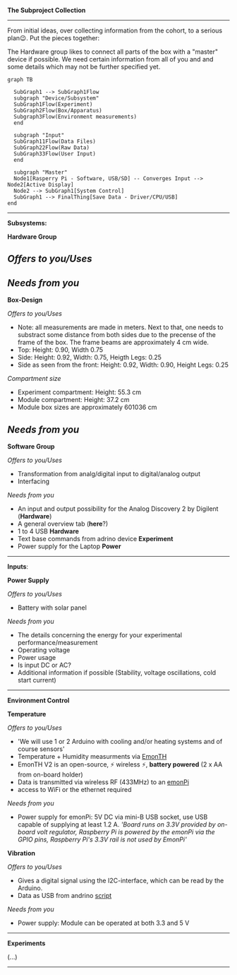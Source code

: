 **The Subproject Collection**
________________________________________________________________________________________________________
From initial ideas, over collecting information from the cohort, to a serious plan😉. 
Put the pieces together: 

The Hardware group likes to connect all parts of the box with a "master" device if possible. 
We need certain information from all of you and and some details which may not be further specified yet.

```mermaid
graph TB

  SubGraph1 --> SubGraph1Flow
  subgraph "Device/Subsystem" 
  SubGraph1Flow(Experiment)
  SubGraph2Flow(Box/Apparatus)
  Subgraph3Flow(Environment measurements)
  end

  subgraph "Input" 
  SubGraph11Flow(Data Files)
  SubGraph22Flow(Raw Data)
  SubGraph33Flow(User Input)
  end

  subgraph "Master"
  Node1[Rasperry Pi - Software, USB/SD] -- Converges Input --> Node2[Active Display]
  Node2 --> SubGraph1[System Control]
  SubGraph1 --> FinalThing[Save Data - Driver/CPU/USB]
end
```
________________________________________________________________________________________________________

**Subsystems:**
 
 **Hardware Group**
 
 *Offers to you/Uses*
 -
 *Needs from you*
 -

**Box-Design**

*Offers to you/Uses*
- Note: all measurements are made in meters. Next to that, one needs to substract some distance from both sides due to the precense of the frame of the box. The frame beams are approximately 4 cm wide.
- Top: Height: 0.90, Width 0.75
- Side: Height: 0.92, Width: 0.75, Heigth Legs: 0.25
- Side as seen from the front: Height: 0.92, Width: 0.90, Height Legs: 0.25

*Compartment size*
- Experiment compartment: Height: 55.3 cm
- Module compartment: Height: 37.2 cm
- Module box sizes are approximately 601036 cm

*Needs from you*
-

**Software Group**

*Offers to you/Uses*
- Transformation from analg/digital input to digital/analog output
- Interfacing

*Needs from you*
- An input and output possibility for the Analog Discovery 2 by Digilent (**Hardware**)
- A general overview tab (**here**?)
- 1 to 4 USB **Hardware** 
- Text base commands from adrino device **Experiment**
- Power supply for the Laptop **Power**
________________________________________________________________________________________________________

**Inputs**:

 **Power Supply**

 *Offers to you/Uses*
 - Battery with solar panel

 *Needs from you*
 - The details concerning the energy for your experimental performance/measurement
 - Operating voltage
 - Power usage
 - Is input DC or AC?
 - Additional information if possible (Stability, voltage oscillations, cold start current)
 
_ _ _ _ _ _ _ _ _ _ _ _ _ _ _ _ _ _ _ _ _ _ _ _ _ _ _ _ _ _ _ _ _ _ _ _ _ _ _ _ _ _ _ _ _ _ _
**Environment Control**

**Temperature**

*Offers to you/Uses*
- 'We will use 1 or 2 Arduino with cooling and/or heating systems and of course sensors'
- Temperature + Humidity measurments via [EmonTH](https://shop.openenergymonitor.com/emonth-temperature-humidity-node/) 
- EmonTH V2 is an open-source, :zap: wireless :zap:, **battery powered** (2 x AA from on-board holder) 
- Data is transmitted via wireless RF (433MHz) to an  [emonPi](https://shop.openenergymonitor.com/emonpi/) 
- access to WiFi or the ethernet required 

*Needs from you*
- Power supply for emonPi: 5V DC via mini-B USB socket, use USB capable of supplying at least 1.2 A. 
*'Board runs on 3.3V provided by on-board volt regulator, 
Raspberry Pi is powered by the emonPi via the GPIO pins, Raspberry Pi's 3.3V rail is not used by EmonPi'*

**Vibration**

*Offers to you/Uses*
- Gives a digital signal using the I2C-interface, which can be read by the Arduino.
- Data as USB from andrino [script](https://raspberrytips.nl/mpu-6050-gyroscoop-raspberry-pi/)

*Needs from you*
- Power supply: Module can be operated at both 3.3 and 5 V

_ _ _ _ _ _ _ _ _ _ _ _ _ _ _ _ _ _ _ _ _ _ _ _ _ _ _ _ _ _ _ _ _ _ _ _ _ _ _ _ _ _ _ _ _ _ _
**Experiments**

(...)
________________________________________________________________________________________________________________

 